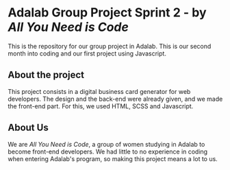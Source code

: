 # Adalab Group Project Sprint 2 - by *All You Need is Code*
This is the repository for our group project in Adalab. This is our second month into coding and our first project using Javascript.

## About the project
This project consists in a digital business card generator for web developers. The design and the back-end were already given, and we made the front-end part. For this, we used HTML, SCSS and Javascript.

## About Us
We are *All You Need is Code*, a group of women studying in Adalab to become front-end developers. We had little to no experience in coding when entering Adalab's program, so making this project means a lot to us.
